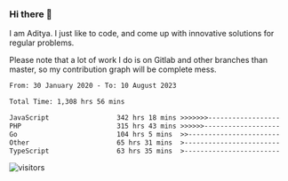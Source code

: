 ### Hi there 👋

I am Aditya. I just like to code, and come up with innovative solutions for regular problems.

Please note that a lot of work I do is on Gitlab and other branches than master, so my contribution graph will be complete mess.

<!--START_SECTION:waka-->

```txt
From: 30 January 2020 - To: 10 August 2023

Total Time: 1,308 hrs 56 mins

JavaScript                 342 hrs 18 mins >>>>>>>------------------   26.15 %
PHP                        315 hrs 43 mins >>>>>>-------------------   24.12 %
Go                         104 hrs 5 mins  >>-----------------------   07.95 %
Other                      65 hrs 31 mins  >------------------------   05.01 %
TypeScript                 63 hrs 35 mins  >------------------------   04.86 %
```

<!--END_SECTION:waka-->

![visitors](https://visitor-badge.glitch.me/badge?page_id=BrainBuzzer.visitor-badge&left_color=green&right_color=red)
